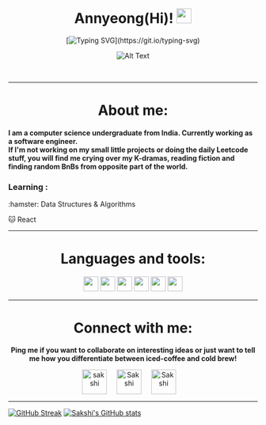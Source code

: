 <div align="center">
  
# Annyeong(Hi)! <img src="https://raw.githubusercontent.com/MartinHeinz/MartinHeinz/master/wave.gif" width="30px">
  
[![Typing SVG](https://readme-typing-svg.herokuapp.com?color=%23D2C3E4&vCenter=true&width=551&lines=Welcome+to+the+space!!;Hope+you+are+having+a+good+day.+;Let's+take+things+slow+and+enjoy+where+we+are.)](https://git.io/typing-svg)
 
![Alt Text](https://c.tenor.com/6Gr-6QEvE7EAAAAC/school-live-cute.gif)

</div>
</br>

<hr>
<h1 align="center">About me:</h1>
<p align="center">
<h4>
    I am a computer science undergraduate from India. Currently working as a software engineer. <br> If I'm not working on my small little projects or doing the daily Leetcode stuff, you will find me crying over my K-dramas, reading fiction and finding random BnBs from opposite part of the world.
</div>
   
</p>
</hr>

<h3> Learning :</h3>
:hamster: Data Structures & Algorithms

:cat: React



<hr>
<h1 align="center">Languages and tools: </h1>
<p align="center">
<div align="center">
  <img src = 'https://github.com/MarikIshtar007/MarikIshtar007/blob/master/images/c-original.svg' width='30'/> <img src = 'https://github.com/MarikIshtar007/MarikIshtar007/blob/master/images/cpp.svg' width='30'/> <img src = 'https://github.com/MarikIshtar007/MarikIshtar007/blob/master/images/python2.png' height='30'/>  <img src = 'https://github.com/MarikIshtar007/MarikIshtar007/blob/master/images/html.svg' width='30'/> <img src = 'https://github.com/MarikIshtar007/MarikIshtar007/blob/master/images/css.svg' width='30'/> <img src = 'https://github.com/MarikIshtar007/MarikIshtar007/blob/master/images/js.svg' width='30'/>

</div>
   
</p>
</hr>

<hr>
<h1 align="center">Connect with me:</h1>
<p align="center">
<B>Ping me if you want to collaborate on interesting ideas or just want to tell me how you differentiate between iced-coffee and cold brew!</B>
<div align="center">
<a href="https://twitter.com/saakshiiiee" target="blank"><img align="center" src="https://user-images.githubusercontent.com/56168294/155589013-cbe40877-dfd6-4f23-9371-096d0e31f51d.png" alt="sakshi" height="50" width="50" /></a> &nbsp;&nbsp;&nbsp;
<a href="https://www.linkedin.com/in/sakshi-kumari-06/" target="blank"><img align="center" src="https://cdn-icons-png.flaticon.com/512/174/174857.png" alt="Sakshi" height="50" width="50" /></a>&nbsp;&nbsp;&nbsp;&nbsp;
  <a href="mailto:sakshi6820@gmail.com" target="blank"><img align="center" src="https://user-images.githubusercontent.com/56168294/155588782-a52d2433-08d7-4a3a-be84-1f4d4fdf06d6.png" alt="Sakshi" height="50" width="50" /></a>&nbsp;&nbsp;&nbsp;&nbsp;
</div>
   
</p>
</hr>

<hr>
<div algin=centre>
  
[![GitHub Streak](https://github-readme-streak-stats.herokuapp.com/?user=sakshi-06)](https://git.io/streak-stats)
[![Sakshi's GitHub stats](https://github-readme-stats.vercel.app/api?username=sakshi-06)](https://github.com/anuraghazra/github-readme-stats)
  
  </div>

</hr>
<!--
**sakshi-06/sakshi-06** is a ✨ _special_ ✨ repository because its `README.md` (this file) appears on your GitHub profile.

![](https://img.shields.io/badge/Code-C++-informational?style=flat&logo=<LOGO_NAME>&logoColor=white&color=2bbc8a)
![Sakshi's github stats](https://github-readme-stats.vercel.app/api?username=sakshi-06&show_icons=true&hide=[%22issues%22])

Here are some ideas to get you started:

- 🔭 I’m currently working on ...
- 🌱 I’m currently learning ...
- 👯 I’m looking to collaborate on ...
- 🤔 I’m looking for help with ...
- 💬 Ask me about ...
- 📫 How to reach me: ...
- 😄 Pronouns: ...
- ⚡ Fun fact: ...
![](https://img.shields.io/badge/<WORD_ON_LEFT>-<WORD_ON_RIGHT>-informational?style=flat&logo=<LOGO_NAME>&logoColor=white&color=2bbc8a)
-->
